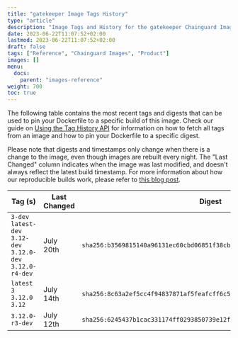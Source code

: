 ```yaml
---
title: "gatekeeper Image Tags History"
type: "article"
description: "Image Tags and History for the gatekeeper Chainguard Image"
date: 2023-06-22T11:07:52+02:00
lastmod: 2023-06-22T11:07:52+02:00
draft: false
tags: ["Reference", "Chainguard Images", "Product"]
images: []
menu:
  docs:
    parent: "images-reference"
weight: 700
toc: true
---
```


The following table contains the most recent tags and digests that can be used to pin your Dockerfile to a specific build of this image. Check our guide on [Using the Tag History API](/chainguard/chainguard-images/using-the-tag-history-api/) for information on how to fetch all tags from an image and how to pin your Dockerfile to a specific digest.

Please note that digests and timestamps only change when there is a change to the image, even though images are rebuilt every night. The "Last Changed" column indicates when the image was last modified, and doesn't always reflect the latest build timestamp. For more information about how our reproducible builds work, please refer to [this blog post](https://www.chainguard.dev/unchained/reproducing-chainguards-reproducible-image-builds).

| Tag (s)                                                       | Last Changed | Digest                                                                    |
|---------------------------------------------------------------|--------------|---------------------------------------------------------------------------|
|  `3-dev` `latest-dev` `3.12-dev` `3.12.0-dev` `3.12.0-r4-dev` | July 20th    | `sha256:b3569815140a96131ec60cbd06851f38cb250eb8c578a690c575e285b57dc38a` |
|  `latest` `3` `3.12.0` `3.12`                                 | July 14th    | `sha256:8c63a2ef5cc4f94837871af5feafcff6c5af91ad27811c9a505a4e94d97df855` |
|  `3.12.0-r3-dev`                                              | July 12th    | `sha256:6245437b1cac331174ff0293850739e12ff5e7697e1f5845bcc08a2ddde389fe` |
